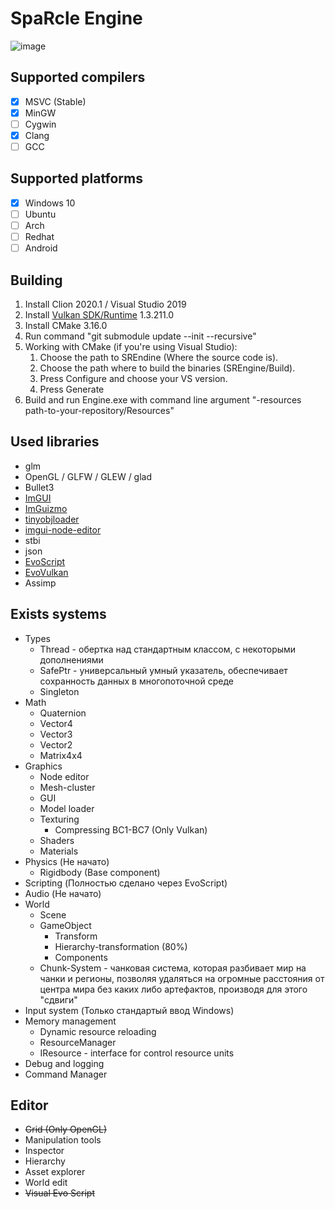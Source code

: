 # SpaRcle Engine

![image](https://user-images.githubusercontent.com/47291246/183247603-04a0e820-8b32-49f1-a728-cec67b53a5e7.png)

## Supported compilers
- [x] MSVC (Stable)
- [x] MinGW
- [ ] Cygwin
- [x] Clang
- [ ] GCC

## Supported platforms
- [x] Windows 10
- [ ] Ubuntu
- [ ] Arch
- [ ] Redhat
- [ ] Android

## Building
 1. Install Clion 2020.1 / Visual Studio 2019
 2. Install [Vulkan SDK/Runtime](https://vulkan.lunarg.com/sdk/home) 1.3.211.0
 3. Install CMake 3.16.0
 4. Run command "git submodule update --init --recursive"
 5. Working with CMake (if you're using Visual Studio): 
    1. Choose the path to SREndine (Where the source code is).
    2. Choose the path where to build the binaries (SREngine/Build).
    3. Press Configure and choose your VS version.
    4. Press Generate
 6. Build and run Engine.exe with command line argument "-resources path-to-your-repository/Resources"

## Used libraries
  * glm
  * OpenGL / GLFW / GLEW / glad
  * Bullet3
  * [ImGUI](https://github.com/ocornut/imgui)
  * [ImGuizmo](https://github.com/CedricGuillemet/ImGuizmo)
  * [tinyobjloader](https://github.com/tinyobjloader/tinyobjloader)
  * [imgui-node-editor](https://github.com/thedmd/imgui-node-editor)
  * stbi
  * json
  * [EvoScript](https://github.com/Monika0000/EvoScript)
  * [EvoVulkan](https://github.com/Monika0000/EvoVulkan)
  * Assimp

## Exists systems
  * Types
      * Thread - обертка над стандартным классом, с некоторыми дополнениями
      * SafePtr - универсальный умный указатель, обеспечивает сохранность данных в многопоточной среде
      * Singleton
  * Math
      * Quaternion
      * Vector4
      * Vector3
      * Vector2
      * Matrix4x4
  * Graphics
      * Node editor
      * Mesh-cluster
      * GUI 
      * Model loader
      * Texturing
        * Compressing BC1-BC7 (Only Vulkan)
      * Shaders
      * Materials
  * Physics (Не начато)
      * Rigidbody (Base component)
  * Scripting (Полностью сделано через EvoScript)
  * Audio (Не начато)
  * World
      * Scene 
      * GameObject 
         * Transform
         * Hierarchy-transformation (80%)
         * Components
      * Chunk-System - чанковая система, которая разбивает мир на чанки и регионы, позволяя удаляться на огромные расстояния от центра мира без каких либо артефактов, производя для этого "сдвиги"
  * Input system (Только стандартый ввод Windows)
  * Memory management
      * Dynamic resource reloading
      * ResourceManager
      * IResource - interface for control resource units
  * Debug and logging
  * Command Manager
 
## Editor
  * ~~Grid (Only OpenGL)~~
  * Manipulation tools
  * Inspector 
  * Hierarchy
  * Asset explorer
  * World edit
  * ~~Visual Evo Script~~
